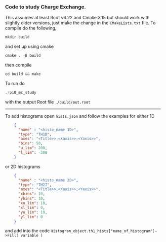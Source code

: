 ### Code to study Charge Exchange.

This assumes at least Root v6.22 and Cmake 3.15 but should work with slightly older versions, just make the change in 
the `CMakeLists.txt` file. To compile do the following,
```python
mkdir build
```
and set up using cmake
```python
cmake . -B build
```
then compile
```python
cd build && make
```
To run do
```python
./pi0_mc_study
```
with the output Root file `./build/out.root`

---

To add histograms open `hists.json` and follow the examples for either 1D
```json
    {
      "name" : "<histo_name 1D>",
      "type": "TH1D",
      "axes": "<Title>>;<Xaxis>>;<Yaxis>>",
      "bins": 50,
      "u_lim": 200,
      "l_lim": -300
    }
```
or 2D histograms
```json
    {
      "name" : "<histo_name 2D>",
      "type": "TH2I",
      "axes": "<Title>>;<Xaxis>>;<Yaxis>>",
      "xbins": 10,
      "ybins": 10,
      "xu_lim": 10,
      "xl_lim": 0,
      "yu_lim": 10,
      "yl_lim": 0
    }
```
and add into the code `Histogram_object.th1_hists["name_of_histogram"]->Fill( variable )`


